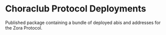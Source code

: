 # Choraclub Protocol Deployments

Published package containing a bundle of deployed abis and addresses for the Zora Protocol.

<!-- For documentation and guides, [head to the documentation site.](https://ourzora.github.io/zora-protocol/protocol-deployments/guide) -->
